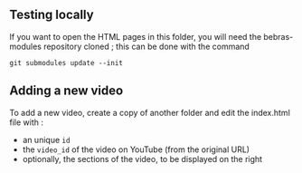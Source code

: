 ## Testing locally

If you want to open the HTML pages in this folder, you will need the
bebras-modules repository cloned ; this can be done with the command

```
git submodules update --init
```

## Adding a new video

To add a new video, create a copy of another folder and edit the index.html
file with :
* an unique `id`
* the `video_id` of the video on YouTube (from the original URL)
* optionally, the sections of the video, to be displayed on the right
